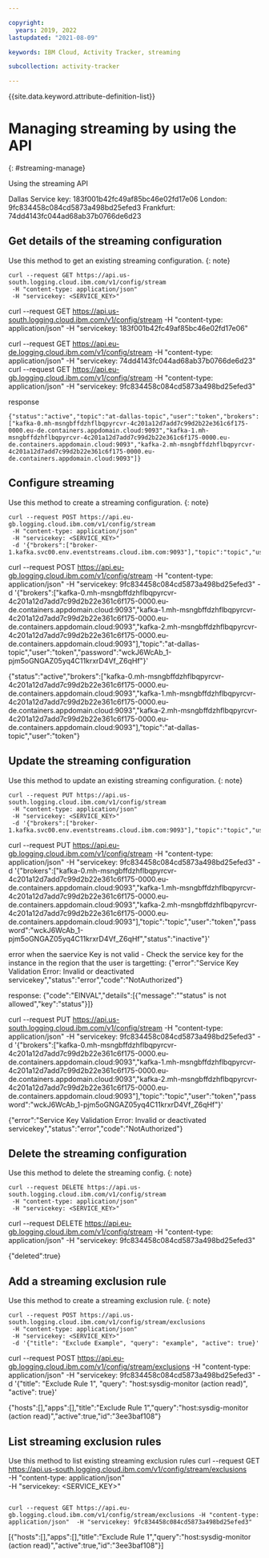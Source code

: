 ```yaml
---

copyright:
  years: 2019, 2022
lastupdated: "2021-08-09"

keywords: IBM Cloud, Activity Tracker, streaming

subcollection: activity-tracker

---
```


{{site.data.keyword.attribute-definition-list}}

# Managing streaming by using the API
{: #streaming-manage}



Using the streaming API


Dallas Service key: 183f001b42fc49af85bc46e02fd17e06
London:  9fc834458c084cd5873a498bd25efed3
Frankfurt: 74dd4143fc044ad68ab37b0766de6d23

## Get details of the streaming configuration

Use this method to get an existing streaming configuration.
{: note}

```shell
curl --request GET https://api.us-south.logging.cloud.ibm.com/v1/config/stream  
 -H "content-type: application/json"  
 -H "servicekey: <SERVICE_KEY>"  
```

curl --request GET https://api.us-south.logging.cloud.ibm.com/v1/config/stream  -H "content-type: application/json"  -H "servicekey: 183f001b42fc49af85bc46e02fd17e06"  

curl --request GET https://api.eu-de.logging.cloud.ibm.com/v1/config/stream  -H "content-type: application/json"  -H "servicekey: 74dd4143fc044ad68ab37b0766de6d23"  
curl --request GET https://api.eu-gb.logging.cloud.ibm.com/v1/config/stream  -H "content-type: application/json"  -H "servicekey: 9fc834458c084cd5873a498bd25efed3"  

response

```
{"status":"active","topic":"at-dallas-topic","user":"token","brokers":["kafka-0.mh-msngbffdzhflbqpyrcvr-4c201a12d7add7c99d2b22e361c6f175-0000.eu-de.containers.appdomain.cloud:9093","kafka-1.mh-msngbffdzhflbqpyrcvr-4c201a12d7add7c99d2b22e361c6f175-0000.eu-de.containers.appdomain.cloud:9093","kafka-2.mh-msngbffdzhflbqpyrcvr-4c201a12d7add7c99d2b22e361c6f175-0000.eu-de.containers.appdomain.cloud:9093"]}
```

## Configure streaming

Use this method to create a streaming configuration.
{: note}

```shell
curl --request POST https://api.eu-gb.logging.cloud.ibm.com/v1/config/stream  
 -H "content-type: application/json"  
 -H "servicekey: <SERVICE_KEY>"  
 -d '{"brokers":["broker-1.kafka.svc00.env.eventstreams.cloud.ibm.com:9093"],"topic":"topic","user":"token","password":"SASL_PASSWORD"}' 
 ```

curl --request POST https://api.eu-gb.logging.cloud.ibm.com/v1/config/stream -H "content-type: application/json" -H "servicekey: 9fc834458c084cd5873a498bd25efed3" -d '{"brokers":["kafka-0.mh-msngbffdzhflbqpyrcvr-4c201a12d7add7c99d2b22e361c6f175-0000.eu-de.containers.appdomain.cloud:9093","kafka-1.mh-msngbffdzhflbqpyrcvr-4c201a12d7add7c99d2b22e361c6f175-0000.eu-de.containers.appdomain.cloud:9093","kafka-2.mh-msngbffdzhflbqpyrcvr-4c201a12d7add7c99d2b22e361c6f175-0000.eu-de.containers.appdomain.cloud:9093"],"topic":"at-dallas-topic","user":"token","password":"wckJ6WcAb_1-pjm5oGNGAZ05yq4C11krxrD4Vf_Z6qHf"}' 

{"status":"active","brokers":["kafka-0.mh-msngbffdzhflbqpyrcvr-4c201a12d7add7c99d2b22e361c6f175-0000.eu-de.containers.appdomain.cloud:9093","kafka-1.mh-msngbffdzhflbqpyrcvr-4c201a12d7add7c99d2b22e361c6f175-0000.eu-de.containers.appdomain.cloud:9093","kafka-2.mh-msngbffdzhflbqpyrcvr-4c201a12d7add7c99d2b22e361c6f175-0000.eu-de.containers.appdomain.cloud:9093"],"topic":"at-dallas-topic","user":"token"}

## Update the streaming configuration


Use this method to update an existing streaming configuration.
{: note}

```shell
curl --request PUT https://api.us-south.logging.cloud.ibm.com/v1/config/stream  
 -H "content-type: application/json"  
 -H "servicekey: <SERVICE_KEY>"  
 -d '{"brokers":["broker-1.kafka.svc00.env.eventstreams.cloud.ibm.com:9093"],"topic":"topic","user":"token","password":"SASL_PASSWORD"}' 
```



curl --request PUT https://api.eu-gb.logging.cloud.ibm.com/v1/config/stream -H "content-type: application/json" -H "servicekey: 9fc834458c084cd5873a498bd25efed3" -d '{"brokers":["kafka-0.mh-msngbffdzhflbqpyrcvr-4c201a12d7add7c99d2b22e361c6f175-0000.eu-de.containers.appdomain.cloud:9093","kafka-1.mh-msngbffdzhflbqpyrcvr-4c201a12d7add7c99d2b22e361c6f175-0000.eu-de.containers.appdomain.cloud:9093","kafka-2.mh-msngbffdzhflbqpyrcvr-4c201a12d7add7c99d2b22e361c6f175-0000.eu-de.containers.appdomain.cloud:9093"],"topic":"topic","user":"token","password":"wckJ6WcAb_1-pjm5oGNGAZ05yq4C11krxrD4Vf_Z6qHf","status":"inactive"}' 

error when the saervice Key is not valid - Check the service key for the instance in the region that the user is targetting:
{"error":"Service Key Validation Error: Invalid or deactivated servicekey","status":"error","code":"NotAuthorized"}

response:
{"code":"EINVAL","details":[{"message":"\"status\" is not allowed","key":"status"}]}


curl --request PUT https://api.us-south.logging.cloud.ibm.com/v1/config/stream -H "content-type: application/json" -H "servicekey: 9fc834458c084cd5873a498bd25efed3" -d '{"brokers":["kafka-0.mh-msngbffdzhflbqpyrcvr-4c201a12d7add7c99d2b22e361c6f175-0000.eu-de.containers.appdomain.cloud:9093","kafka-1.mh-msngbffdzhflbqpyrcvr-4c201a12d7add7c99d2b22e361c6f175-0000.eu-de.containers.appdomain.cloud:9093","kafka-2.mh-msngbffdzhflbqpyrcvr-4c201a12d7add7c99d2b22e361c6f175-0000.eu-de.containers.appdomain.cloud:9093"],"topic":"topic","user":"token","password":"wckJ6WcAb_1-pjm5oGNGAZ05yq4C11krxrD4Vf_Z6qHf"}' 

{"error":"Service Key Validation Error: Invalid or deactivated servicekey","status":"error","code":"NotAuthorized"}


## Delete the streaming configuration

Use this method to delete the streaming config.
{: note}

```shell
curl --request DELETE https://api.us-south.logging.cloud.ibm.com/v1/config/stream  
 -H "content-type: application/json"  
 -H "servicekey: <SERVICE_KEY>"  
```

curl --request DELETE https://api.eu-gb.logging.cloud.ibm.com/v1/config/stream  -H "content-type: application/json"  -H "servicekey: 9fc834458c084cd5873a498bd25efed3"  

{"deleted":true}


## Add a streaming exclusion rule

Use this method to create a streaming exclusion rule.
{: note}


```shell
curl --request POST https://api.us-south.logging.cloud.ibm.com/v1/config/stream/exclusions  
 -H "content-type: application/json"  
 -H "servicekey: <SERVICE_KEY>"  
 -d '{"title": "Exclude Example", "query": "example", "active": true}' 
```

curl --request POST https://api.eu-gb.logging.cloud.ibm.com/v1/config/stream/exclusions  -H "content-type: application/json"  -H "servicekey: 9fc834458c084cd5873a498bd25efed3" -d '{"title": "Exclude Rule 1", "query": "host:sysdig-monitor (action read)", "active": true}' 

{"hosts":[],"apps":[],"title":"Exclude Rule 1","query":"host:sysdig-monitor (action read)","active":true,"id":"3ee3baf108"}


## List streaming exclusion rules

Use this method to list existing streaming exclusion rules
curl --request GET https://api.us-south.logging.cloud.ibm.com/v1/config/stream/exclusions  
 -H "content-type: application/json"  
 -H "servicekey: <SERVICE_KEY>"  
```shell

curl --request GET https://api.eu-gb.logging.cloud.ibm.com/v1/config/stream/exclusions -H "content-type: application/json"  -H "servicekey: 9fc834458c084cd5873a498bd25efed3"  
 ```

[{"hosts":[],"apps":[],"title":"Exclude Rule 1","query":"host:sysdig-monitor (action read)","active":true,"id":"3ee3baf108"}]





